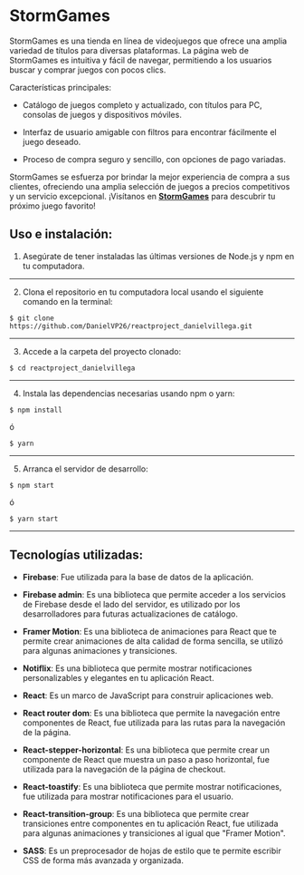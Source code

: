 # **StormGames**

StormGames es una tienda en línea de videojuegos que ofrece una amplia variedad de títulos para diversas plataformas. La página web de StormGames es intuitiva y fácil de navegar, permitiendo a los usuarios buscar y comprar juegos con pocos clics.

Características principales:

- Catálogo de juegos completo y actualizado, con títulos para PC, consolas de juegos y dispositivos móviles.

- Interfaz de usuario amigable con filtros para encontrar fácilmente el juego deseado.

- Proceso de compra seguro y sencillo, con opciones de pago variadas.

StormGames se esfuerza por brindar la mejor experiencia de compra a sus clientes, ofreciendo una amplia selección de juegos a precios competitivos y un servicio excepcional. ¡Visítanos en [**StormGames**](https://reactproject-danielvillega.vercel.app/) para descubrir tu próximo juego favorito!

## **Uso e instalación:**

1. Asegúrate de tener instaladas las últimas versiones de Node.js y npm en tu computadora.

---

2. Clona el repositorio en tu computadora local usando el siguiente comando en la terminal:

```
$ git clone https://github.com/DanielVP26/reactproject_danielvillega.git
```

---

3. Accede a la carpeta del proyecto clonado:

```
$ cd reactproject_danielvillega
```

---

4. Instala las dependencias necesarias usando npm o yarn:

```
$ npm install
```

ó

```
$ yarn
```

---

5. Arranca el servidor de desarrollo:

```
$ npm start
```

ó

```
$ yarn start
```

---

## **Tecnologías utilizadas:**

- **Firebase**: Fue utilizada para la base de datos de la aplicación.

- **Firebase admin**: Es una biblioteca que permite acceder a los servicios de Firebase desde el lado del servidor, es utilizado por los desarrolladores para futuras actualizaciones de catálogo.

- **Framer Motion**: Es una biblioteca de animaciones para React que te permite crear animaciones de alta calidad de forma sencilla, se utilizó para algunas animaciones y transiciones.

- **Notiflix**: Es una biblioteca que permite mostrar notificaciones personalizables y elegantes en tu aplicación React.

- **React**: Es un marco de JavaScript para construir aplicaciones web.

- **React router dom**: Es una biblioteca que permite la navegación entre componentes de React, fue utilizada para las rutas para la navegación de la página.

- **React-stepper-horizontal**: Es una biblioteca que permite crear un componente de React que muestra un paso a paso horizontal, fue utilizada para la navegación de la página de checkout.

- **React-toastify**: Es una biblioteca que permite mostrar notificaciones, fue utilizada para mostrar notificaciones para el usuario.

- **React-transition-group**: Es una biblioteca que permite crear transiciones entre componentes en tu aplicación React, fue utilizada para algunas animaciones y transiciones al igual que "Framer Motion".

- **SASS**: Es un preprocesador de hojas de estilo que te permite escribir CSS de forma más avanzada y organizada.
